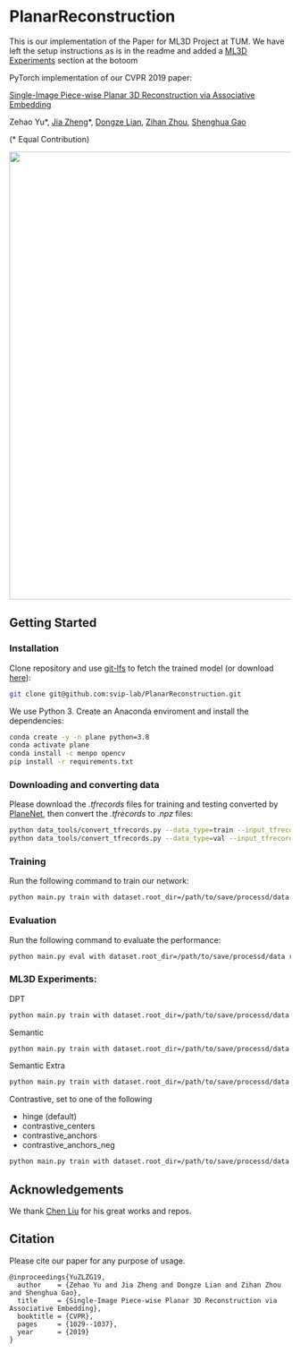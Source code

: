 # PlanarReconstruction

This is our implementation of the Paper for ML3D Project at TUM. We have left the setup instructions as is in the readme and added a [ML3D Experiments](#ml3d-experiments) section at the botoom

PyTorch implementation of our CVPR 2019 paper:

[Single-Image Piece-wise Planar 3D Reconstruction via Associative Embedding](https://arxiv.org/pdf/1902.09777.pdf)

Zehao Yu\*,
[Jia Zheng](https://bertjiazheng.github.io/)\*,
[Dongze Lian](https://svip-lab.github.io/team/liandz.html),
[Zihan Zhou](https://faculty.ist.psu.edu/zzhou/Home.html),
[Shenghua Gao](http://sist.shanghaitech.edu.cn/sist_en/2018/0820/c3846a31775/page.htm)

(\* Equal Contribution)

<img src="misc/pipeline.jpg" width="800">



## Getting Started

### Installation

Clone repository and use [git-lfs](https://git-lfs.github.com/) to fetch the trained model (or download [here](https://drive.google.com/file/d/1Aa1Jb0CGpiYXKHeTwpXAwcwu_yEqdkte/view?usp=sharing)):
```bash
git clone git@github.com:svip-lab/PlanarReconstruction.git
```

We use Python 3. Create an Anaconda enviroment and install the dependencies:
```bash
conda create -y -n plane python=3.8
conda activate plane
conda install -c menpo opencv
pip install -r requirements.txt
```

### Downloading and converting data
Please download the *.tfrecords* files for training and testing converted by [PlaneNet](https://github.com/art-programmer/PlaneNet), then convert the *.tfrecords* to *.npz* files:
```bash
python data_tools/convert_tfrecords.py --data_type=train --input_tfrecords_file=/path/to/planes_scannet_train.tfrecords --output_dir=/path/to/save/processd/data
python data_tools/convert_tfrecords.py --data_type=val --input_tfrecords_file=/path/to/planes_scannet_val.tfrecords --output_dir=/path/to/save/processd/data
```

### Training
Run the following command to train our network:
```bash
python main.py train with dataset.root_dir=/path/to/save/processd/data
```

### Evaluation
Run the following command to evaluate the performance:
```bash
python main.py eval with dataset.root_dir=/path/to/save/processd/data resume_dir=/path/to/pretrained.pt dataset.batch_size=1
```
### ML3D Experiments:
DPT
```bash
python main.py train with dataset.root_dir=/path/to/save/processd/data model.arch=dpt solver.lr=0.00001 solver.weight_decay=0
```
Semantic
```bash
python main.py train with dataset.root_dir=/path/to/save/processd/data model.semantic=True
```
Semantic Extra
```bash
python main.py train with dataset.root_dir=/path/to/save/processd/data model.semantic=True model.extra_semantic_layers=True
```

Contrastive, set to one of the following 
* hinge (default)
* contrastive_centers
* contrastive_anchors
* contrastive_anchors_neg
```bash
python main.py train with dataset.root_dir=/path/to/save/processd/data model.embedding_loss=contrastive_anchors
```


## Acknowledgements
We thank [Chen Liu](http://art-programmer.github.io/index.html) for his great works and repos.

## Citation
Please cite our paper for any purpose of usage.
```
@inproceedings{YuZLZG19,
  author    = {Zehao Yu and Jia Zheng and Dongze Lian and Zihan Zhou and Shenghua Gao},
  title     = {Single-Image Piece-wise Planar 3D Reconstruction via Associative Embedding},
  booktitle = {CVPR},
  pages     = {1029--1037},
  year      = {2019}
}
```
